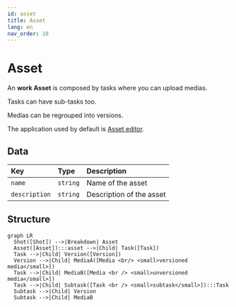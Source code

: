 ```yaml
---
id: asset
title: Asset
lang: en
nav_order: 10
---
```


# Asset

An **<span class="aq-icon outline">work</span> Asset** is composed by tasks where you can upload medias.

Tasks can have sub-tasks too.

Medias can be regrouped into versions.

The application used by default is [Asset editor](../applications/asseteditor.md).

## Data

| Key | Type | Description |
| :--- | :---- | :----------- |
| `name` | `string` | Name of the asset |
| `description` | `string` | Description of the asset |


## Structure

```mermaid
graph LR
  Shot([Shot]) -->|Breakdown| Asset
  Asset([Asset]):::asset -->|Child| Task([Task])
  Task -->|Child| Version([Version])
  Version -->|Child| MediaA([Media <br/> <small>versioned media</small>])
  Task -->|Child| MediaB([Media <br /> <small>unversioned media</small>])
  Task -->|Child| Subtask([Task <br /> <small>subtask</small>]):::Task
  Subtask -->|Child| Version
  Subtask -->|Child| MediaB
```
